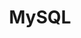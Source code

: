 ---
draft: false
title: MySQL
content:
  id: mysql
  name: MySQL
  logo: /images/databases/relational-databases/mysql/logo.png
  website: https://www.mysql.com/
  iframe_website: /website-iframe/databases/relational-databases/mysql
  dashboardImage: /images/databases/relational-databases/mysql/screenshot-1.jpg
  short_description: MySQL is an Oracle-backed open-source RDBMS that runs on almost all platforms.
  description: "MySQL is an open-source relational database management system (RDBMS). Many of the world's largest organizations rely on it to power their high-volume websites, business-critical systems and packaged software. It runs on almost all platforms, including Linux, UNIX and Windows."
  features:
    - title: Fast and reliable
      description: MySQL was developed for speed, even if this may come at the expense of some additional features. It is also known for its reliability as a database administrator, backed by a large community of programmers that have put the code through tough testing. Another benefit is that it is relatively simple to learn and use. And as it has been around for nearly three decades, it’s not hard to find experienced MySQL developers when you need them.
    - title: Availability
      description: Online businesses and web platforms need to be able to provide round-the-clock services for a global audience. This is why high availability is a core feature of MySQL. It uses a range of cluster servers and data replication configurations that ensure uninterrupted uptime even if there is a failure. MySQL also uses a variety of backup and recovery strategies to ensure data is not lost in the event of a system crash or unintentional delete.
    - title: Scalability
      description: As data volumes and user loads increase, the database store needs to be scaled-up. It must be able to cope with the additional workload without a drop in performance.  MySQL can be scaled in different ways, typically via replication, clustering or sharding (or a combination of them). It is able to support and process very large databases, though this is likely to have an impact on speed.
    - title: Security
      description: This is always an important consideration for businesses as they need to protect sensitive data and defend against cyberattacks. MySQL offers encryption using the Secure Sockets Layer (SSL) protocol, data masking, authentication plugins, and other layers of security to protect data integrity. The MySQL Enterprise package also includes firewall protection against cyberattacks.
  screenshots:
    - /images/databases/relational-databases/mysql/screenshot-1.jpg
    - /images/databases/relational-databases/mysql/screenshot-2.jpg
---